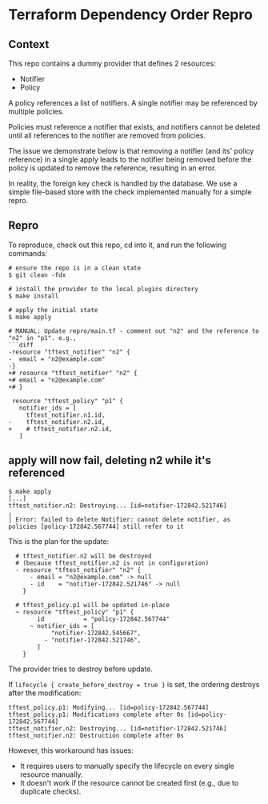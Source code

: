 # Terraform Dependency Order Repro

## Context

This repo contains a dummy provider that defines 2 resources:
 * Notifier
 * Policy

A policy references a list of notifiers. A single notifier may be referenced
by multiple policies.

Policies must reference a notifier that exists, and notifiers cannot be deleted until
all references to the notifier are removed from policies.

The issue we demonstrate below is that removing a notifier (and its' policy reference)
in a single apply leads to the notifier being removed before the policy is updated
to remove the reference, resulting in an error.

In reality, the foreign key check is handled by the database. We use a simple
file-based store with the check implemented manually for a simple repro.
## Repro

To reproduce, check out this repo, cd into it, and run the following commands:
```
# ensure the repo is in a clean state
$ git clean -fdx

# install the provider to the local plugins directory
$ make install

# apply the initial state
$ make apply

# MANUAL: Update repro/main.tf - comment out "n2" and the reference to "n2" in "p1". e.g.,
```diff
-resource "tftest_notifier" "n2" {
-  email = "n2@example.com"
-}
+# resource "tftest_notifier" "n2" {
+# email = "n2@example.com"
+# }

 resource "tftest_policy" "p1" {
   notifier_ids = [
     tftest_notifier.n1.id,
-    tftest_notifier.n2.id,
+    # tftest_notifier.n2.id,
   ]
```

## apply will now fail, deleting n2 while it's referenced
```
$ make apply
[...]
tftest_notifier.n2: Destroying... [id=notifier-172842.521746]
╷
│ Error: failed to delete Notifier: cannot delete notifier, as policies [policy-172842.567744] still refer to it
```

This is the plan for the update:
```
  # tftest_notifier.n2 will be destroyed
  # (because tftest_notifier.n2 is not in configuration)
  - resource "tftest_notifier" "n2" {
      - email = "n2@example.com" -> null
      - id    = "notifier-172842.521746" -> null
    }

  # tftest_policy.p1 will be updated in-place
  ~ resource "tftest_policy" "p1" {
        id           = "policy-172842.567744"
      ~ notifier_ids = [
            "notifier-172842.545667",
          - "notifier-172842.521746",
        ]
    }
```

The provider tries to destroy before update.

If `lifecycle { create_before_destroy = true }` is set, the ordering destroys after the modification:
```
tftest_policy.p1: Modifying... [id=policy-172842.567744]
tftest_policy.p1: Modifications complete after 0s [id=policy-172842.567744]
tftest_notifier.n2: Destroying... [id=notifier-172842.521746]
tftest_notifier.n2: Destruction complete after 0s
```

However, this workaround has issues:
 * It requires users to manually specify the lifecycle on every single resource manually.
 * It doesn't work if the resource cannot be created first (e.g., due to duplicate checks).
